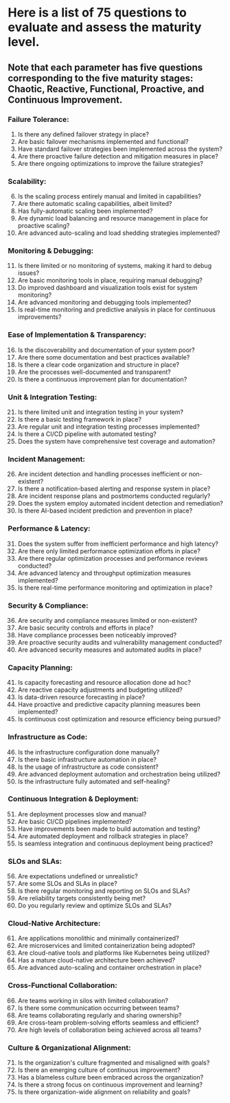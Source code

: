 # Here is a list of 75 questions to evaluate and assess the maturity level. 
## Note that each parameter has five questions corresponding to the five maturity stages: Chaotic, Reactive, Functional, Proactive, and Continuous Improvement.

### Failure Tolerance:
1. Is there any defined failover strategy in place?
2. Are basic failover mechanisms implemented and functional?
3. Have standard failover strategies been implemented across the system?
4. Are there proactive failure detection and mitigation measures in place?
5. Are there ongoing optimizations to improve the failure strategies?

### Scalability:
6. Is the scaling process entirely manual and limited in capabilities?
7. Are there automatic scaling capabilities, albeit limited?
8. Has fully-automatic scaling been implemented?
9. Are dynamic load balancing and resource management in place for proactive scaling?
10. Are advanced auto-scaling and load shedding strategies implemented?

### Monitoring & Debugging:
11. Is there limited or no monitoring of systems, making it hard to debug issues?
12. Are basic monitoring tools in place, requiring manual debugging?
13. Do improved dashboard and visualization tools exist for system monitoring?
14. Are advanced monitoring and debugging tools implemented?
15. Is real-time monitoring and predictive analysis in place for continuous improvements?

### Ease of Implementation & Transparency:
16. Is the discoverability and documentation of your system poor?
17. Are there some documentation and best practices available?
18. Is there a clear code organization and structure in place?
19. Are the processes well-documented and transparent?
20. Is there a continuous improvement plan for documentation?

### Unit & Integration Testing:
21. Is there limited unit and integration testing in your system?
22. Is there a basic testing framework in place?
23. Are regular unit and integration testing processes implemented?
24. Is there a CI/CD pipeline with automated testing?
25. Does the system have comprehensive test coverage and automation?

### Incident Management:
26. Are incident detection and handling processes inefficient or non-existent?
27. Is there a notification-based alerting and response system in place?
28. Are incident response plans and postmortems conducted regularly?
29. Does the system employ automated incident detection and remediation?
30. Is there AI-based incident prediction and prevention in place?

### Performance & Latency:
31. Does the system suffer from inefficient performance and high latency?
32. Are there only limited performance optimization efforts in place?
33. Are there regular optimization processes and performance reviews conducted?
34. Are advanced latency and throughput optimization measures implemented?
35. Is there real-time performance monitoring and optimization in place?

### Security & Compliance: 
36. Are security and compliance measures limited or non-existent?
37. Are basic security controls and efforts in place?
38. Have compliance processes been noticeably improved?
39. Are proactive security audits and vulnerability management conducted?
40. Are advanced security measures and automated audits in place?

### Capacity Planning:
41. Is capacity forecasting and resource allocation done ad hoc?
42. Are reactive capacity adjustments and budgeting utilized?
43. Is data-driven resource forecasting in place?
44. Have proactive and predictive capacity planning measures been implemented?
45. Is continuous cost optimization and resource efficiency being pursued?

### Infrastructure as Code:
46. Is the infrastructure configuration done manually?
47. Is there basic infrastructure automation in place?
48. Is the usage of infrastructure as code consistent?
49. Are advanced deployment automation and orchestration being utilized?
50. Is the infrastructure fully automated and self-healing?

### Continuous Integration & Deployment:
51. Are deployment processes slow and manual?
52. Are basic CI/CD pipelines implemented?
53. Have improvements been made to build automation and testing?
54. Are automated deployment and rollback strategies in place?
55. Is seamless integration and continuous deployment being practiced?

### SLOs and SLAs:
56. Are expectations undefined or unrealistic?
57. Are some SLOs and SLAs in place?
58. Is there regular monitoring and reporting on SLOs and SLAs?
59. Are reliability targets consistently being met?
60. Do you regularly review and optimize SLOs and SLAs?

### Cloud-Native Architecture:
61. Are applications monolithic and minimally containerized?
62. Are microservices and limited containerization being adopted?
63. Are cloud-native tools and platforms like Kubernetes being utilized?
64. Has a mature cloud-native architecture been achieved?
65. Are advanced auto-scaling and container orchestration in place?

### Cross-Functional Collaboration:
66. Are teams working in silos with limited collaboration?
67. Is there some communication occurring between teams?
68. Are teams collaborating regularly and sharing ownership?
69. Are cross-team problem-solving efforts seamless and efficient?
70. Are high levels of collaboration being achieved across all teams?

### Culture & Organizational Alignment:
71. Is the organization's culture fragmented and misaligned with goals?
72. Is there an emerging culture of continuous improvement?
73. Has a blameless culture been embraced across the organization?
74. Is there a strong focus on continuous improvement and learning?
75. Is there organization-wide alignment on reliability and goals?
